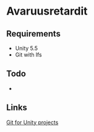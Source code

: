 # Avaruusretardit

## Requirements
- Unity 5.5
- Git with lfs


## Todo
- 

## Links
[Git for Unity projects](http://en.joysword.com/posts/2016/03/setting_up_github_for_unity_projects/)
